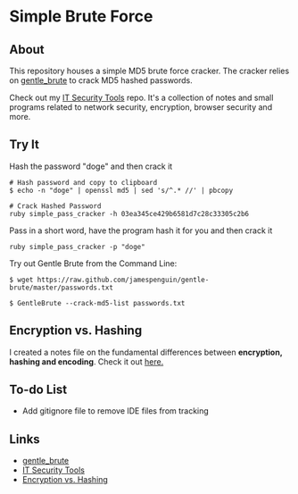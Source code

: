 # Simple Brute Force

## About

This repository houses a simple MD5 brute force cracker. The cracker relies on [gentle_brute](https://github.com/jamespenguin/gentle-brute) to crack MD5 hashed passwords.

Check out my [IT Security Tools](https://github.com/rskelley9/it-security-tools) repo. It's a collection of notes and small programs related to network security, encryption, browser security and more.

## Try It

Hash the password "doge" and then crack it
```
# Hash password and copy to clipboard
$ echo -n "doge" | openssl md5 | sed 's/^.* //' | pbcopy

# Crack Hashed Password
ruby simple_pass_cracker -h 03ea345ce429b6581d7c28c33305c2b6
```

Pass in a short word, have the program hash it for you and then crack it
```
ruby simple_pass_cracker -p "doge"
```

Try out Gentle Brute from the Command Line:
```
$ wget https://raw.github.com/jamespenguin/gentle-brute/master/passwords.txt

$ GentleBrute --crack-md5-list passwords.txt
```

Encryption vs. Hashing
----------------------

I created a notes file on the fundamental differences between **encryption, hashing and encoding**. Check it out [here.](https://github.com/rskelley9/simple_brute_force/blob/master/encoding_vs_encryption_vs_hashing.txt)

To-do List
----------

* Add gitignore file to remove IDE files from tracking

Links
-----
* [gentle_brute](https://github.com/jamespenguin/gentle-brute)
* [IT Security Tools](https://github.com/rskelley9/it-security-tools)
* [Encryption vs. Hashing](https://github.com/rskelley9/simple_brute_force/blob/master/encoding_vs_encryption_vs_hashing.txt)

